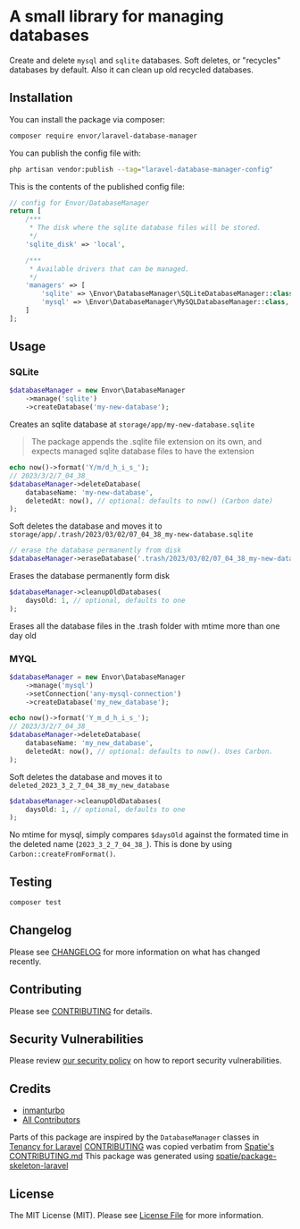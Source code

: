 # A small library for managing databases

Create and delete `mysql` and `sqlite` databases. Soft deletes, or "recycles" databases by default. Also it can clean up old recycled databases.

## Installation

You can install the package via composer:

```bash
composer require envor/laravel-database-manager
```

You can publish the config file with:

```bash
php artisan vendor:publish --tag="laravel-database-manager-config"
```

This is the contents of the published config file:

```php
// config for Envor/DatabaseManager
return [
    /***
     * The disk where the sqlite database files will be stored.
     */
    'sqlite_disk' => 'local',

    /***
     * Available drivers that can be managed.
     */
    'managers' => [
        'sqlite' => \Envor\DatabaseManager\SQLiteDatabaseManager::class,
        'mysql' => \Envor\DatabaseManager\MySQLDatabaseManager::class,
    ]
];
```

## Usage

### SQLite

```php
$databaseManager = new Envor\DatabaseManager
    ->manage('sqlite')
    ->createDatabase('my-new-database');
```

Creates an sqlite database at `storage/app/my-new-database.sqlite`

> The package appends the .sqlite file extension on its own,
> and expects managed sqlite database files to have the extension

```php
echo now()->format('Y/m/d_h_i_s_');
// 2023/3/2/7_04_38_
$databaseManager->deleteDatabase(
    databaseName: 'my-new-database', 
    deletedAt: now(), // optional: defaults to now() (Carbon date)
);
```

Soft deletes the database and moves it to `storage/app/.trash/2023/03/02/07_04_38_my-new-database.sqlite`

```php
// erase the database permanently from disk
$databaseManager->eraseDatabase('.trash/2023/03/02/07_04_38_my-new-database');
```

Erases the database permanently form disk

```php
$databaseManager->cleanupOldDatabases(
    daysOld: 1, // optional, defaults to one
);
```

Erases all the database files in the .trash folder with mtime more than one day old

### MYQL

```php
$databaseManager = new Envor\DatabaseManager
    ->manage('mysql')
    ->setConnection('any-mysql-connection')
    ->createDatabase('my_new_database');
```

```php
echo now()->format('Y_m_d_h_i_s_');
// 2023/3/2/7_04_38_
$databaseManager->deleteDatabase(
    databaseName: 'my_new_database', 
    deletedAt: now(), // optional: defaults to now(). Uses Carbon. 
);
```

Soft deletes the database and moves it to `deleted_2023_3_2_7_04_38_my_new_database`

```php
$databaseManager->cleanupOldDatabases(
    daysOld: 1, // optional, defaults to one
);
```

No mtime for mysql, simply compares `$daysOld` against the formated time in the deleted name (`2023_3_2_7_04_38_`).
This is done by using `Carbon::createFromFormat()`.

## Testing

```bash
composer test
```

## Changelog

Please see [CHANGELOG](CHANGELOG.md) for more information on what has changed recently.

## Contributing

Please see [CONTRIBUTING](.github/CONTRIBUTING.md) for details.

## Security Vulnerabilities

Please review [our security policy](../../security/policy) on how to report security vulnerabilities.

## Credits

- [inmanturbo](https://github.com/envor)
- [All Contributors](../../contributors)

Parts of this package are inspired by the `DatabaseManager` classes in [Tenancy for Laravel](https://github.com/archtechx/tenancy)
[CONTRIBUTING](.github/CONTRIBUTING.md) was copied verbatim from [Spatie's CONTRIBUTING.md](https://github.com/spatie/.github/blob/main/CONTRIBUTING.md)
This package was generated using [spatie/package-skeleton-laravel](https://github.com/spatie/package-skeleton-laravel)

## License

The MIT License (MIT). Please see [License File](LICENSE.md) for more information.

